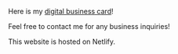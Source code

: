 Here is my [digital business card](https://khadijahnabil.netlify.app/)! 

Feel free to contact me for any business inquiries!

This website is hosted on Netlify. 
